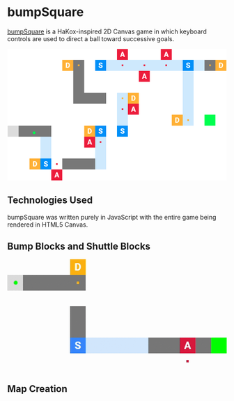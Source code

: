 # bumpSquare
[bumpSquare](https://www.bumpsquare.com "bumpSquare") is a HaKox-inspired 2D Canvas game in which keyboard controls are used to direct a ball toward successive goals.

[logo]: https://github.com/msfreemind/bump-square/blob/main/dist/bump-readme-logo.png "bumpSquare"
![alt text][logo]

## Technologies Used

bumpSquare was written purely in JavaScript with the entire game being rendered in HTML5 Canvas.

## Bump Blocks and Shuttle Blocks

[blocks]: https://github.com/msfreemind/bump-square/blob/main/dist/blocks.gif "Blocks"
![alt text][blocks]

## Map Creation

